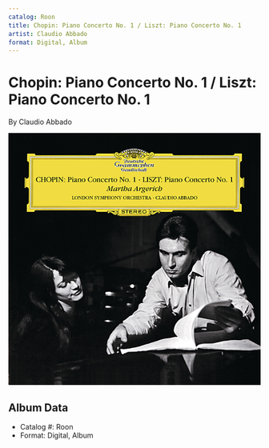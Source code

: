 ```yaml
---
catalog: Roon
title: Chopin: Piano Concerto No. 1 / Liszt: Piano Concerto No. 1
artist: Claudio Abbado
format: Digital, Album
---
```


# Chopin: Piano Concerto No. 1 / Liszt: Piano Concerto No. 1

By Claudio Abbado

![](../../assets/albumcovers/Claudio_Abbado-Chopin-_Piano_Concerto_No_1_-_Liszt-_Piano_Concerto_No_1.png)

## Album Data

- Catalog #: Roon
- Format: Digital, Album

